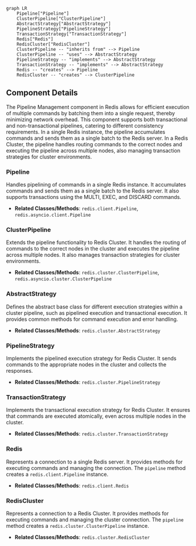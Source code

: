 ```mermaid
graph LR
    Pipeline["Pipeline"]
    ClusterPipeline["ClusterPipeline"]
    AbstractStrategy["AbstractStrategy"]
    PipelineStrategy["PipelineStrategy"]
    TransactionStrategy["TransactionStrategy"]
    Redis["Redis"]
    RedisCluster["RedisCluster"]
    ClusterPipeline -- "inherits from" --> Pipeline
    ClusterPipeline -- "uses" --> AbstractStrategy
    PipelineStrategy -- "implements" --> AbstractStrategy
    TransactionStrategy -- "implements" --> AbstractStrategy
    Redis -- "creates" --> Pipeline
    RedisCluster -- "creates" --> ClusterPipeline
```

## Component Details

The Pipeline Management component in Redis allows for efficient execution of multiple commands by batching them into a single request, thereby minimizing network overhead. This component supports both transactional and non-transactional pipelines, catering to different consistency requirements. In a single Redis instance, the pipeline accumulates commands and sends them as a single batch to the Redis server. In a Redis Cluster, the pipeline handles routing commands to the correct nodes and executing the pipeline across multiple nodes, also managing transaction strategies for cluster environments.

### Pipeline
Handles pipelining of commands in a single Redis instance. It accumulates commands and sends them as a single batch to the Redis server. It also supports transactions using the MULTI, EXEC, and DISCARD commands.
- **Related Classes/Methods**: `redis.client.Pipeline`, `redis.asyncio.client.Pipeline`

### ClusterPipeline
Extends the pipeline functionality to Redis Cluster. It handles the routing of commands to the correct nodes in the cluster and executes the pipeline across multiple nodes. It also manages transaction strategies for cluster environments.
- **Related Classes/Methods**: `redis.cluster.ClusterPipeline`, `redis.asyncio.cluster.ClusterPipeline`

### AbstractStrategy
Defines the abstract base class for different execution strategies within a cluster pipeline, such as pipelined execution and transactional execution. It provides common methods for command execution and error handling.
- **Related Classes/Methods**: `redis.cluster.AbstractStrategy`

### PipelineStrategy
Implements the pipelined execution strategy for Redis Cluster. It sends commands to the appropriate nodes in the cluster and collects the responses.
- **Related Classes/Methods**: `redis.cluster.PipelineStrategy`

### TransactionStrategy
Implements the transactional execution strategy for Redis Cluster. It ensures that commands are executed atomically, even across multiple nodes in the cluster.
- **Related Classes/Methods**: `redis.cluster.TransactionStrategy`

### Redis
Represents a connection to a single Redis server. It provides methods for executing commands and managing the connection. The `pipeline` method creates a `redis.client.Pipeline` instance.
- **Related Classes/Methods**: `redis.client.Redis`

### RedisCluster
Represents a connection to a Redis Cluster. It provides methods for executing commands and managing the cluster connection. The `pipeline` method creates a `redis.cluster.ClusterPipeline` instance.
- **Related Classes/Methods**: `redis.cluster.RedisCluster`
